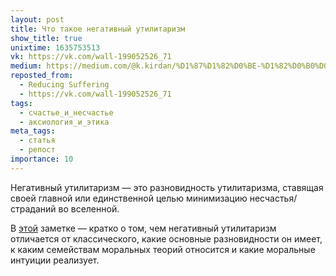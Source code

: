 ```yaml
---
layout: post
title: Что такое негативный утилитаризм
show_title: true
unixtime: 1635753513
vk: https://vk.com/wall-199052526_71
medium: https://medium.com/@k.kirdan/%D1%87%D1%82%D0%BE-%D1%82%D0%B0%D0%BA%D0%BE%D0%B5-%D0%BD%D0%B5%D0%B3%D0%B0%D1%82%D0%B8%D0%B2%D0%BD%D1%8B%D0%B9-%D1%83%D1%82%D0%B8%D0%BB%D0%B8%D1%82%D0%B0%D1%80%D0%B8%D0%B7%D0%BC-d5ae9401bae3
reposted_from:
  - Reducing Suffering
  - https://vk.com/wall-199052526_71
tags:
  - счастье_и_несчастье
  - аксиология_и_этика
meta_tags:
  - статья
  - репост
importance: 10
---
```

Негативный утилитаризм — это разновидность утилитаризма, ставящая своей главной или единственной целью минимизацию несчастья/страданий во вселенной.

В [этой](https://vk.com/@reducing_suffering-what-is-negative-utilitarianism) заметке — кратко о том, чем негативный утилитаризм отличается от классического, какие основные разновидности он имеет, к каким семействам моральных теорий относится и какие моральные интуиции реализует.